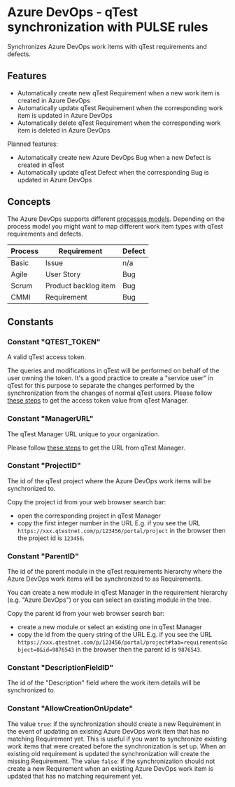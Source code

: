 # Azure DevOps - qTest synchronization with PULSE rules

Synchronizes Azure DevOps work items with qTest requirements and defects.

## Features

<!-- prettier-ignore -->
* Automatically create new qTest Requirement when a new work item is created in Azure DevOps
* Automatically update qTest Requirement when the corresponding work item is updated in Azure DevOps
* Automatically delete qTest Requirement when the corresponding work item is deleted in Azure DevOps

Planned features:

<!-- prettier-ignore -->
* Automatically create new Azure DevOps Bug when a new Defect is created in qTest
* Automatically update qTest Defect when the corresponding Bug is updated in Azure DevOps

## Concepts

The Azure DevOps supports different [processes models](https://docs.microsoft.com/en-us/azure/devops/boards/work-items/guidance/choose-process?view=azure-devops-2020&tabs=basic-process). Depending on the process model you might want to map different work item types with qTest requirements and defects.

| Process | Requirement          | Defect |
| ------- | -------------------- | ------ |
| Basic   | Issue                | n/a    |
| Agile   | User Story           | Bug    |
| Scrum   | Product backlog item | Bug    |
| CMMI    | Requirement          | Bug    |

## Constants

### Constant "QTEST_TOKEN"

A valid qTest access token.

The queries and modifications in qTest will be performed on behalf of the user owning the token. It's a good practice to create a "service user" in qTest for this purpose to separate the changes performed by the synchronization from the changes of normal qTest users.
Please follow [these steps](https://documentation.tricentis.com/qtest/od/en/content/pulse/constants/pulse_constants.htm#qTestAPIToken) to get the access token value from qTest Manager.

### Constant "ManagerURL"

The qTest Manager URL unique to your organization.

Please follow [these steps](https://documentation.tricentis.com/qtest/od/en/content/pulse/constants/pulse_constants.htm#ManagerURL) to get the URL from qTest Manager.

### Constant "ProjectID"

The id of the qTest project where the Azure DevOps work items will be synchronized to.

Copy the project id from your web browser search bar:

<!-- prettier-ignore -->
* open the corresponding project in qTest Manager
* copy the first integer number in the URL
E.g. if you see the URL `https://xxx.qtestnet.com/p/123456/portal/project` in the browser then the project id is `123456`.

### Constant "ParentID"

The id of the parent module in the qTest requirements hierarchy where the Azure DevOps work items will be synchronized to as Requirements.

You can create a new module in qTest Manager in the requirement hierarchy (e.g. "Azure DevOps") or you can select an existing module in the tree.

Copy the parent id from your web browser search bar:

<!-- prettier-ignore -->
* create a new module or select an existing one in qTest Manager
* copy the id from the query string of the URL
E.g. if you see the URL `https://xxx.qtestnet.com/p/123456/portal/project#tab=requirements&object=0&id=9876543` in the browser then the parent id is `9876543`.

### Constant "DescriptionFieldID"

The id of the "Description" field where the work item details will be synchronized to.

### Constant "AllowCreationOnUpdate"

The value `true`: if the synchronization should create a new Requirement in the event of updating an existing Azure DevOps work item that has no matching Requirement yet. This is useful if you want to synchronize existing work items that were created before the synchronization is set up. When an existing old requirement is updated the synchronization will create the missing Requirement.
The value `false`: if the synchronization should not create a new Requirement when an existing Azure DevOps work item is updated that has no matching requirement yet.
